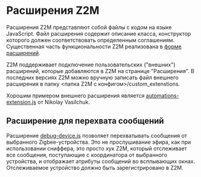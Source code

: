 # Расширения Z2M #

Расширения Z2M представляют собой файлы с кодом на языке JavaScript. Файл расширения содержит описание класса, конструктор которого должен соответствовать определенным соглашениям. Существенная часть функциональности Z2M реализована в [форме расширений](https://github.com/Koenkk/zigbee2mqtt/tree/master/lib/extension).

Z2M поддерживает подключение пользовательских ("внешних") расширений, которые добавляются в Z2M на странице "Расширения". В последних версиях Z2M можно вручную записать файл внешнего расширения в папку <папка Z2M с конфигом>/custom_extenstions.

Хорошим примером внешнего расширения является [automations-extension.js](https://github.com/Anonym-tsk/zigbee2mqtt-extensions) от Nikolay Vasilchuk.

## Расширение для перехвата сообщений ##

Расширение [debug-device.js](debug-device.js) позволяет перехватывать сообщения от выбранного Zigbee-устройства. Это не прослушивание эфира, как при использовании сниффера, это просто хук Z2M, который отслеживает все сообщения, поступающие с координатора от выбранного устройства, и отображает атрибуты сообщений во всплывающих окнах. Отслеживаемое устройство должно быть зарегистрировано в Z2M.
